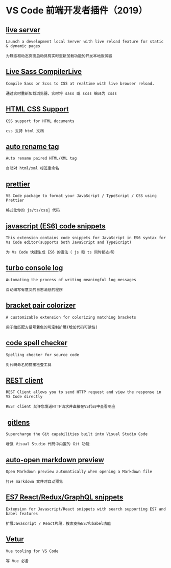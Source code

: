 # VS Code 前端开发者插件（2019）

## [live server](https://github.com/ritwickdey/vscode-live-server)

    Launch a development local Server with live reload feature for static & dynamic pages

    为静态和动态页面启动具有实时重新加载功能的开发本地服务器

## [Live Sass CompilerLive](https://github.com/ritwickdey/vscode-live-sass-compiler)

    Compile Sass or Scss to CSS at realtime with live browser reload.

    通过实时重新加载浏览器，实时将 sass 或 scss 编译为 csss

## [HTML CSS Support](https://github.com/ecmel/vscode-html-css)

    CSS support for HTML documents

    css 支持 html 文档

## [auto rename tag](https://github.com/formulahendry/vscode-auto-rename-tag.git)

    Auto rename paired HTML/XML tag

    自动对 html/xml 标签重命名

## [prettier](https://github.com/prettier/prettier-vscode)

    VS Code package to format your JavaScript / TypeScript / CSS using Prettier

    格式化你的 js/ts/css 代码

## [javascript (ES6) code snippets](https://github.com/xabikos/vscode-javascript)

    This extension contains code snippets for JavaScript in ES6 syntax for Vs Code editor(supports both JavaScript and TypeScript)

    为 Vs Code 快捷生成 ES6 的语法（ js 和 ts 同时都支持）

## [turbo console log](https://github.com/Chakroun-Anas/turbo-console-log)

    Automating the process of writing meaningful log messages

    自动编写有意义的日志消息的程序

## [bracket pair colorizer](https://github.com/CoenraadS/BracketPair)

    A customizable extension for colorizing matching brackets

    用于给匹配方括号着色的可定制扩展(增加代码可读性)

## [code spell checker](https://github.com/Jason-Rev/vscode-spell-checker)

    Spelling checker for source code

    对代码命名的拼接检查工具

## [REST client](https://github.com/Huachao/vscode-restclient.git)

    REST Client allows you to send HTTP request and view the response in VS Code directly

    REST client 允许您发送HTTP请求并直接在VS代码中查看响应

##  [gitlens](https://github.com/eamodio/vscode-gitlens.git)

    Supercharge the Git capabilities built into Visual Studio Code

    增强 Visual Studio 代码中内置的 Git 功能

## [auto-open markdown preview](https://github.com/hnw/vscode-auto-open-markdown-preview)

    Open Markdown preview automatically when opening a Markdown file

    打开 markdown 文件时自动预览

## [ES7 React/Redux/GraphQL snippets](https://github.com/dsznajder/vscode-es7-javascript-react-snippets)

    Extension for Javascript/React snippets with search supporting ES7 and babel features

    扩展Javascript / React片段，搜索支持ES7和babel功能

## [Vetur](https://github.com/vuejs/vetur)

    Vue tooling for VS Code

    写 Vue 必备
